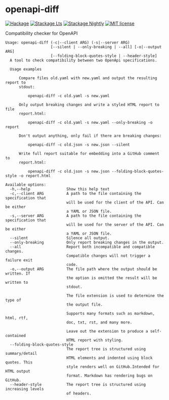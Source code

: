 # openapi-diff

[![Hackage](https://img.shields.io/hackage/v/openapi-diff.svg?logo=haskell)](https://hackage.haskell.org/package/openapi-diff)
[![Stackage Lts](http://stackage.org/package/openapi-diff/badge/lts)](http://stackage.org/lts/package/openapi-diff)
[![Stackage Nightly](http://stackage.org/package/openapi-diff/badge/nightly)](http://stackage.org/nightly/package/openapi-diff)
[![MIT license](https://img.shields.io/badge/license-MIT-blue.svg)](LICENSE)

Compatibility checker for OpenAPI


```
Usage: openapi-diff (-c|--client ARG) (-s|--server ARG)
                    [--silent | --only-breaking | --all] [-o|--output ARG]
                    [--folding-block-quotes-style | --header-style]
  A tool to check compatibility between two OpenApi specifications.

  Usage examples

      Compare files old.yaml with new.yaml and output the resulting report to
      stdout:

          openapi-diff -c old.yaml -s new.yaml

      Only output breaking changes and write a styled HTML report to file
      report.html:

          openapi-diff -c old.yaml -s new.yaml --only-breaking -o report

      Don't output anything, only fail if there are breaking changes:

          openapi-diff -c old.json -s new.json --silent

      Write full report suitable for embedding into a GitHub comment to
      report.html:

          openapi-diff -c old.json -s new.json --folding-block-quotes-style -o report.html

Available options:
  -h,--help                Show this help text
  -c,--client ARG          A path to the file containing the specification that
                           will be used for the client of the API. Can be either
                           a YAML or JSON file.
  -s,--server ARG          A path to the file containing the specification that
                           will be used for the server of the API. Can be either
                           a YAML or JSON file.
  --silent                 Silence all output.
  --only-breaking          Only report breaking changes in the output.
  --all                    Report both incompatible and compatible changes.
                           Compatible changes will not trigger a failure exit
                           code.
  -o,--output ARG          The file path where the output should be written. If
                           the option is omitted the result will be written to
                           stdout.

                           The file extension is used to determine the type of
                           the output file.

                           Supports many formats such as markdown, html, rtf,
                           doc, txt, rst, and many more.

                           Leave out the extension to produce a self-contained
                           HTML report with styling.
  --folding-block-quotes-style
                           The report tree is structured using summary/detail
                           HTML elements and indented using block quotes. This
                           style renders well on GitHub.Intended for HTML output
                           format. Markdown has rendering bugs on GitHub.
  --header-style           The report tree is structured using increasing levels
                           of headers.
```

